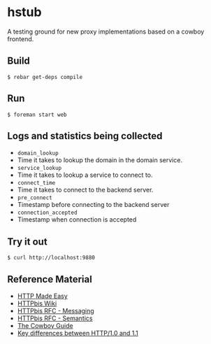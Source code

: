 hstub
=====

A testing ground for new proxy implementations based on a cowboy frontend.

Build
-----

    $ rebar get-deps compile

Run
---

    $ foreman start web

Logs and statistics being collected
-----------------------------------

* `domain_lookup`
 * Time it takes to lookup the domain in the domain service.
* `service_lookup`
 * Time it takes to lookup a service to connect to.
* `connect_time`
 * Time it takes to connect to the backend server.
*  `pre_connect`
 * Timestamp before connecting to the backend server
* `connection_accepted`
 * Timestamp when connection is accepted

Try it out
----------

    $ curl http://localhost:9880

Reference Material
------------------

* [HTTP Made Easy](http://www.jmarshall.com/easy/http/)
* [HTTPbis Wiki](http://trac.tools.ietf.org/wg/httpbis/trac/wiki)
* [HTTPbis RFC - Messaging](http://tools.ietf.org/html/draft-ietf-httpbis-p1-messaging-24)
* [HTTPbis RFC - Semantics](http://tools.ietf.org/html/draft-ietf-httpbis-p2-semantics-24)
* [The Cowboy Guide](http://ninenines.eu/docs/en/cowboy/HEAD/guide/introduction)
* [Key differences between HTTP/1.0 and 1.1](http://www8.org/w8-papers/5c-protocols/key/key.html)
